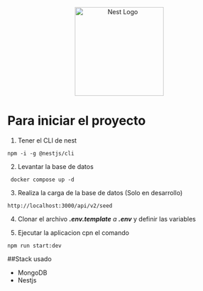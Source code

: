 <p align="center">
  <a href="#" target="blank"><img src="https://nestjs.com/img/logo-small.svg" width="200" alt="Nest Logo" /></a>
</p>

# Para iniciar el proyecto

1. Tener el CLI de nest
```
npm -i -g @nestjs/cli
```
2. Levantar la base de datos
```
 docker compose up -d

```
3. Realiza la carga de la base de datos (Solo en desarrollo)
```
http://localhost:3000/api/v2/seed
```

4. Clonar el archivo ___.env.template__ a __.env___  y definir las variables 

5. Ejecutar la aplicacion cpn el comando
```
npm run start:dev
```


##Stack usado
* MongoDB
* Nestjs